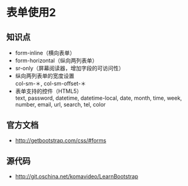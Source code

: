 表单使用2
========

## 知识点

* form-inline（横向表单）
* form-horizontal（纵向两列表单）
* sr-only（屏幕阅读器，增加字段的可访问性）
* 纵向两列表单的宽度设置  
  col-sm-＊, col-sm-offset-＊
* 表单支持的控件（HTML5）  
  text, password, datetime, datetime-local, date, month, time, week, number, email, url, search, tel, color

## 官方文档

* http://getbootstrap.com/css/#forms

## 源代码

* http://git.oschina.net/komavideo/LearnBootstrap
